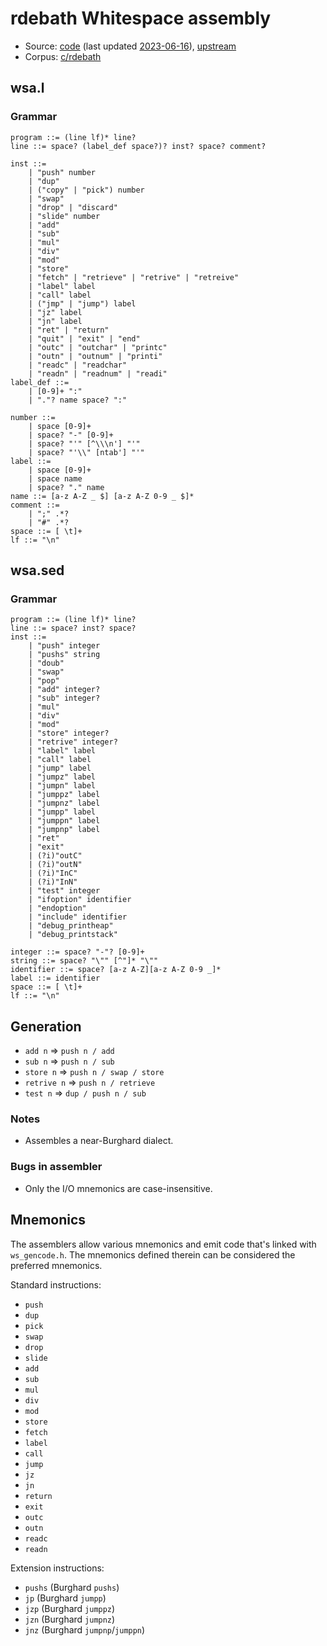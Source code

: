 # rdebath Whitespace assembly

- Source: [code](https://github.com/wspace/rdebath-c)
  (last updated [2023-06-16](https://github.com/wspace/rdebath-c/tree/31315a56a064029e5486eececf144bc833b526cb)),
  [upstream](https://github.com/rdebath/whitespace)
- Corpus: [c/rdebath](https://github.com/wspace/corpus/blob/main/c/rdebath/project.json)

## wsa.l

### Grammar

```bnf
program ::= (line lf)* line?
line ::= space? (label_def space?)? inst? space? comment?

inst ::=
    | "push" number
    | "dup"
    | ("copy" | "pick") number
    | "swap"
    | "drop" | "discard"
    | "slide" number
    | "add"
    | "sub"
    | "mul"
    | "div"
    | "mod"
    | "store"
    | "fetch" | "retrieve" | "retrive" | "retreive"
    | "label" label
    | "call" label
    | ("jmp" | "jump") label
    | "jz" label
    | "jn" label
    | "ret" | "return"
    | "quit" | "exit" | "end"
    | "outc" | "outchar" | "printc"
    | "outn" | "outnum" | "printi"
    | "readc" | "readchar"
    | "readn" | "readnum" | "readi"
label_def ::=
    | [0-9]+ ":"
    | "."? name space? ":"

number ::=
    | space [0-9]+
    | space? "-" [0-9]+
    | space? "'" [^\\\n'] "'"
    | space? "'\\" [ntab'] "'"
label ::=
    | space [0-9]+
    | space name
    | space? "." name
name ::= [a-z A-Z _ $] [a-z A-Z 0-9 _ $]*
comment ::=
    | ";" .*?
    | "#" .*?
space ::= [ \t]+
lf ::= "\n"
```

## wsa.sed

### Grammar

```bnf
program ::= (line lf)* line?
line ::= space? inst? space?
inst ::=
    | "push" integer
    | "pushs" string
    | "doub"
    | "swap"
    | "pop"
    | "add" integer?
    | "sub" integer?
    | "mul"
    | "div"
    | "mod"
    | "store" integer?
    | "retrive" integer?
    | "label" label
    | "call" label
    | "jump" label
    | "jumpz" label
    | "jumpn" label
    | "jumppz" label
    | "jumpnz" label
    | "jumpp" label
    | "jumppn" label
    | "jumpnp" label
    | "ret"
    | "exit"
    | (?i)"outC"
    | (?i)"outN"
    | (?i)"InC"
    | (?i)"InN"
    | "test" integer
    | "ifoption" identifier
    | "endoption"
    | "include" identifier
    | "debug_printheap"
    | "debug_printstack"

integer ::= space? "-"? [0-9]+
string ::= space? "\"" [^"]* "\""
identifier ::= space? [a-z A-Z][a-z A-Z 0-9 _]*
label ::= identifier
space ::= [ \t]+
lf ::= "\n"
```

## Generation

- `add n` => `push n / add`
- `sub n` => `push n / sub`
- `store n` => `push n / swap / store`
- `retrive n` => `push n / retrieve`
- `test n` => `dup / push n / sub`

### Notes

- Assembles a near-Burghard dialect.

### Bugs in assembler

- Only the I/O mnemonics are case-insensitive.

## Mnemonics

The assemblers allow various mnemonics and emit code that's linked with
`ws_gencode.h`. The mnemonics defined therein can be considered the preferred
mnemonics.

Standard instructions:
- `push`
- `dup`
- `pick`
- `swap`
- `drop`
- `slide`
- `add`
- `sub`
- `mul`
- `div`
- `mod`
- `store`
- `fetch`
- `label`
- `call`
- `jump`
- `jz`
- `jn`
- `return`
- `exit`
- `outc`
- `outn`
- `readc`
- `readn`

Extension instructions:
- `pushs` (Burghard `pushs`)
- `jp` (Burghard `jumpp`)
- `jzp` (Burghard `jumppz`)
- `jzn` (Burghard `jumpnz`)
- `jnz` (Burghard `jumpnp`/`jumppn`)
